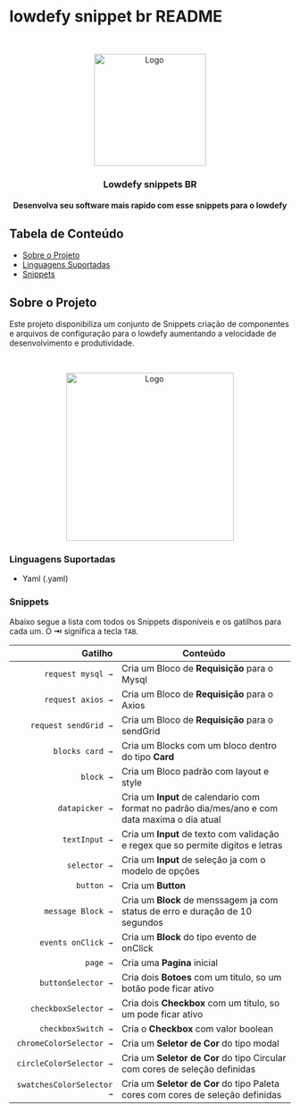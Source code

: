 # lowdefy snippet br README

<br />
<p align="center">
  <a>
    <img src="https://i.postimg.cc/52zRZh4L/BR.png" width="200px" alt="Logo">
  </a>

  <h3 align="center">Lowdefy snippets BR</h3>
</p>

<h4 align="center">Desenvolva seu software mais rapido com esse snippets para o lowdefy</h3>


## Tabela de Conteúdo

- [Sobre o Projeto](#sobre-o-projeto)
- [Linguagens Suportadas](#linguagens-suportadas)
- [Snippets](#snippets)

## Sobre o Projeto

Este projeto disponibiliza um conjunto de Snippets criação de componentes e arquivos de configuração para o lowdefy aumentando a velocidade de desenvolvimento e produtividade.

<br />
<p align="center">
  <a>
    <img src="https://i.postimg.cc/bYFVdyd1/demostra-o.gif" width="300px" alt="Logo">
  </a>
</p>


### Linguagens Suportadas
- Yaml (.yaml)

### Snippets

Abaixo segue a lista com todos os Snippets disponíveis e os gatilhos para cada um. O **⇥** significa a tecla `TAB`.

|                    Gatilho | Conteúdo                                                                      |
| ---------------------------: | ----------------------------------------------------------------------------- |
|                    `request mysql →` | Cria um Bloco de  **Requisição** para o Mysql                                             |
|`request axios →` | Cria um Bloco de  **Requisição** para o Axios                      |
|`request sendGrid →` | Cria um Bloco de  **Requisição** para o sendGrid                      |
`blocks card →` | Cria um Blocks com um bloco dentro do tipo **Card**|
`block →` | Cria um Bloco  padrão com layout e style|
`datapicker →` | Cria um **Input** de calendario com format no padrão dia/mes/ano e com data maxima o dia atual|
`textInput →` | Cria um **Input** de texto com validação e regex que so permite digitos e letras|
`selector →` | Cria um **Input** de seleção ja com o modelo de opções|
`button →` | Cria um **Button** |
`message Block →` | Cria um **Block** de menssagem ja com status de erro e duração de 10 segundos|
`events onClick →` | Cria um **Block** do tipo evento de onClick|
`page →` | Cria uma **Pagina** inicial|
`buttonSelector →` | Cria dois **Botoes** com um titulo, so um botão pode ficar ativo|
`checkboxSelector →` | Cria dois **Checkbox** com um titulo, so um pode ficar ativo|
`checkboxSwitch →` | Cria o **Checkbox** com valor boolean|
`chromeColorSelector →` | Cria um **Seletor de Cor** do tipo modal|
`circleColorSelector →` | Cria um **Seletor de Cor** do tipo Circular com cores de seleção definidas|
`swatchesColorSelector →` | Cria um **Seletor de Cor** do tipo Paleta cores com cores de seleção definidas|


